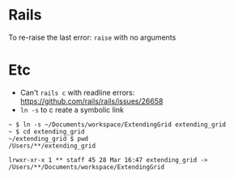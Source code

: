 # Rails
To re-raise the last error: `raise` with no arguments

# Etc
- Can't `rails c` with readline errors: https://github.com/rails/rails/issues/26658
- `ln -s` to c reate a symbolic link

```
~ $ ln -s ~/Documents/workspace/ExtendingGrid extending_grid
~ $ cd extending_grid
~/extending_grid $ pwd
/Users/**/extending_grid

lrwxr-xr-x 1 ** staff 45 28 Mar 16:47 extending_grid -> /Users/**/Documents/workspace/ExtendingGrid
```
